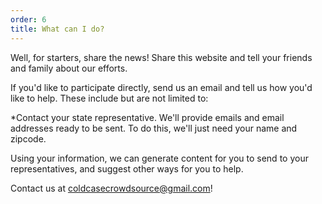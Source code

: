 ```yaml
---
order: 6
title: What can I do?
---
```

Well, for starters, share the news! Share this website and tell your friends and family about our efforts.

If you'd like to participate directly, send us an email and tell us how you'd like to help. These include but are not limited to:

*Contact your state representative. We'll provide emails and email addresses ready to be sent. To do this, we'll just need your name and zipcode.


Using your information, we can generate content for you to send to your representatives, and suggest other ways for you to help.

Contact us at coldcasecrowdsource@gmail.com!
